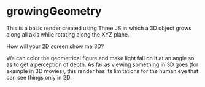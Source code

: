 # growingGeometry
This is a basic render created using Three JS in which a 3D object grows along all axis while rotating along the XYZ plane.

How will your 2D screen show me 3D?

We can color the geometrical figure and make light fall on it at an angle so as to get a perception of depth. As far as viewing something in 3D goes (for example in 3D movies), this render has its limitations for the human eye that can see things only in 2D.
